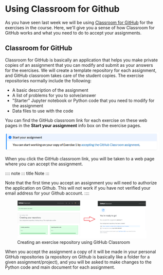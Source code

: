 # Using Classroom for Github

As you have seen last week we will be using [Classroom for
GitHub](https://classroom.github.com) for the exercises in the course.
Here, we\'ll give you a sense of how Classroom for GitHub works and what
you need to do to accept your assignments.

## Classroom for GitHub

Classroom for GitHub is basically an application that helps you make
private copies of an assignment that you can modify and submit as your
answers for the exercises. We will create a template repository for each
assignment, and GitHub classroom takes care of the student copies. The
exercise repositories normally include the following:

-   A basic description of the assignment
-   A list of problems for you to solve/answer
-   \"Starter\" Jupyter notebook or Python code that you need to modify
    for the assignment
-   Data files to use with the code

You can find the GitHub classroom link for each exercise on these web
pages in the **Start your assignment** info box on the exercise pages.

![](img/start-assignment.png)

When you click the GitHub classroom link, you will be taken to a web
page where you can accept the assignment.

:::: note
::: title
Note
:::

Note that the first time you accept an assignment you will need to
authorize the application on Github. This will not work if you have not
verified your email address for your Github account.
::::

<figure>
<img src="img/github_classroom_create_repository.png"
alt="img/github_classroom_create_repository.png" />
<figcaption>Creating an exercise repository using GitHub
Classroom</figcaption>
</figure>

When you accept the assignment a copy of it will be made in your
personal GitHub repositories (a repository on Github is basically like a
folder for a given assignment/project), and you will be asked to make
changes to the Python code and main document for each assignment.
